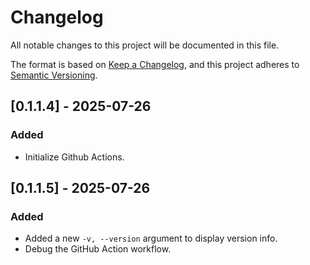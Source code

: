 # Changelog

All notable changes to this project will be documented in this file.

The format is based on [Keep a Changelog](https://keepachangelog.com/en/1.1.0/), and this project adheres to [Semantic Versioning](https://semver.org/spec/v2.0.0.html).

## [0.1.1.4] - 2025-07-26

### Added

- Initialize Github Actions.

## [0.1.1.5] - 2025-07-26

### Added

- Added a new `-v, --version` argument to display version info.
- Debug the GitHub Action workflow.
